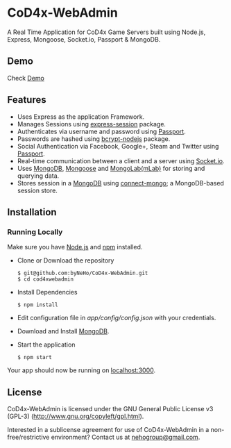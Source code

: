# CoD4x-WebAdmin

A Real Time Application for CoD4x Game Servers built using Node.js, Express, Mongoose, Socket.io, Passport & MongoDB.

## Demo
Check [Demo](https://www.cirkus-serveri.com)

## Features

+ Uses Express as the application Framework.
+ Manages Sessions using [express-session](https://github.com/expressjs/session) package.
+ Authenticates via username and password using [Passport](https://github.com/jaredhanson/passport).
+ Passwords are hashed using [bcrypt-nodejs](https://github.com/shaneGirish/bcrypt-nodejs) package.
+ Social Authentication via Facebook, Google+, Steam and Twitter using [Passport](https://github.com/jaredhanson/passport).
+ Real-time communication between a client and a server using [Socket.io](https://github.com/socketio/socket.io).
+ Uses [MongoDB](https://github.com/mongodb/mongo), [Mongoose](https://github.com/Automattic/mongoose) and [MongoLab(mLab)](https://mlab.com/) for storing and querying data.
+ Stores session in a [MongoDB](https://github.com/mongodb/mongo) using [connect-mongo](https://github.com/kcbanner/connect-mongo); a MongoDB-based session store.


## Installation
### Running Locally
Make sure you have [Node.js](https://nodejs.org) and [npm](https://www.npmjs.com) installed.

+ Clone or Download the repository


	```
	$ git@github.com:byNeHo/CoD4x-WebAdmin.git
	$ cd cod4xwebadmin
	```

+ Install Dependencies

	```
	$ npm install
	```

+ Edit configuration file in _app/config/config.json_ with your credentials.
+ Download and Install [MongoDB](https://www.mongodb.com).
+ Start the application

	```
	$ npm start
	```

Your app should now be running on [localhost:3000](http://localhost:3000).


## License
CoD4x-WebAdmin is licensed under the GNU General Public License v3 (GPL-3) (http://www.gnu.org/copyleft/gpl.html).

Interested in a sublicense agreement for use of CoD4x-WebAdmin in a non-free/restrictive environment? Contact us at nehogroup@gmail.com.